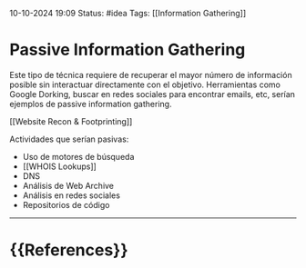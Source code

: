 10-10-2024 19:09
Status: #idea
Tags: [[Information Gathering]]

# Passive Information Gathering

Este tipo de técnica requiere de recuperar el mayor número de información posible sin interactuar directamente con el objetivo. Herramientas como Google Dorking, buscar en redes sociales para encontrar emails, etc, serían ejemplos de passive information gathering.

[[Website Recon & Footprinting]]

Actividades que serían pasivas:
- Uso de motores de búsqueda
- [[WHOIS Lookups]]
- DNS
- Análisis de Web Archive
- Análisis en redes sociales
- Repositorios de código







---
# {{References}}